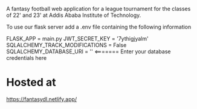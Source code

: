 A fantasy football web application for a league tournament for the classes of 22' and 23' at Addis Ababa Institute of Technology. 

To use our flask server add a .env file containing the following information

FLASK_APP = main.py
JWT_SECRET_KEY = '7ythigjyalm'
SQLALCHEMY_TRACK_MODIFICATIONS = False
SQLALCHEMY_DATABASE_URI = '' <======= Enter your database credentials here


# Hosted at
https://fantasydl.netlify.app/
